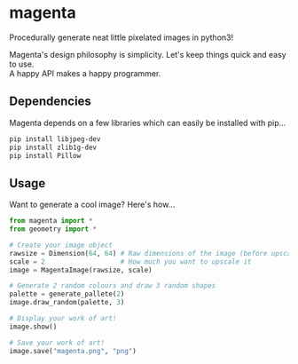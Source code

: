# magenta
Procedurally generate neat little pixelated images in python3!

Magenta's design philosophy is simplicity. Let's keep things quick and easy to use.  
A happy API makes a happy programmer.

## Dependencies

Magenta depends on a few libraries which can easily be installed with pip...

```bash
pip install libjpeg-dev  
pip install zlib1g-dev  
pip install Pillow
```

## Usage
Want to generate a cool image? Here's how...  
```python
from magenta import *
from geometry import *

# Create your image object
rawsize = Dimension(64, 64)	# Raw dimensions of the image (before upscaling)
scale = 2					# How much you want to upscale it
image = MagentaImage(rawsize, scale)

# Generate 2 random colours and draw 3 random shapes
palette = generate_pallete(2)
image.draw_random(palette, 3)

# Display your work of art!
image.show()

# Save your work of art!
image.save("magenta.png", "png")

```
